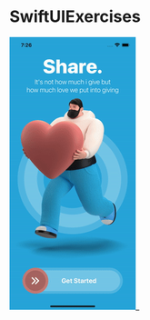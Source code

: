 # SwiftUIExercises

![bounceModelBottom](https://github.com/megaganjotsingh/SwiftUIExercises/blob/main/UIProgression1/Gif/UIProgression.gif)_
